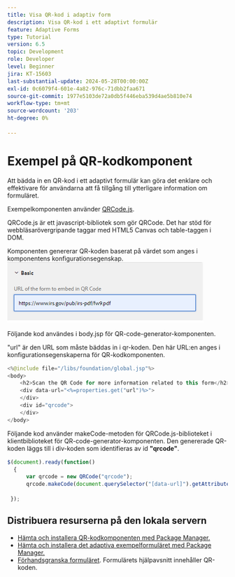 ```yaml
---
title: Visa QR-kod i adaptiv form
description: Visa QR-kod i ett adaptivt formulär
feature: Adaptive Forms
type: Tutorial
version: 6.5
topic: Development
role: Developer
level: Beginner
jira: KT-15603
last-substantial-update: 2024-05-28T00:00:00Z
exl-id: 0c6079f4-601e-4a82-976c-71dbb2faa671
source-git-commit: 1977e5103de72a0db5f446eba539d4ae5b810e74
workflow-type: tm+mt
source-wordcount: '203'
ht-degree: 0%

---
```


# Exempel på QR-kodkomponent

Att bädda in en QR-kod i ett adaptivt formulär kan göra det enklare och effektivare för användarna att få tillgång till ytterligare information om formuläret.

Exempelkomponenten använder [QRCode.js](https://davidshimjs.github.io/qrcodejs/).

QRCode.js är ett javascript-bibliotek som gör QRCode. Det har stöd för webbläsarövergripande taggar med HTML5 Canvas och table-taggen i DOM.

Komponenten genererar QR-koden baserat på värdet som anges i komponentens konfigurationsegenskap.
![bild](assets/qr-code-url.png)

Följande kod användes i body.jsp för QR-code-generator-komponenten.

&quot;url&quot; är den URL som måste bäddas in i qr-koden. Den här URL:en anges i konfigurationsegenskaperna för QR-kodkomponenten.

```java
<%@include file="/libs/foundation/global.jsp"%>
<body>
    <h2>Scan the QR Code for more information related to this form</h2>
    <div data-url="<%=properties.get("url")%>">
    </div>
    <div id="qrcode">
    </div>
</body>
```



Följande kod använder makeCode-metoden för QRCode.js-biblioteket i klientbiblioteket för QR-code-generator-komponenten. Den genererade QR-koden läggs till i div-koden som identifieras av id **&quot;qrcode&quot;**.

```javascript
$(document).ready(function()
  {
      var qrcode = new QRCode("qrcode");
      qrcode.makeCode(document.querySelector("[data-url]").getAttribute("data-url"));
      
 });
```

## Distribuera resurserna på den lokala servern

* [Hämta och installera QR-kodkomponenten med Package Manager.](assets/qrcode.zip)
* [Hämta och installera det adaptiva exempelformuläret med Package Manager.](assets/form-with-qr-code.zip)
* [Förhandsgranska formuläret](http://localhost:4502/content/dam/formsanddocuments/qrcode/w9form/jcr:content?wcmmode=disabled). Formulärets hjälpavsnitt innehåller QR-koden.
